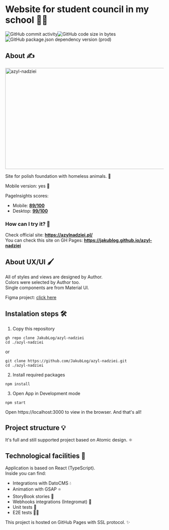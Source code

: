# Website for student council in my school 👨‍⚖️

<div style="display: flex;">
  <img alt="GitHub commit activity" src="https://img.shields.io/github/commit-activity/m/jakublog/azyl-nadziei">
  <img alt="GitHub code size in bytes" src="https://img.shields.io/github/languages/code-size/jakublog/azyl-nadziei">
</div>
<div style="display: flex;">
  <img alt="GitHub package.json dependency version (prod)" src="https://img.shields.io/github/package-json/dependency-version/jakublog/azyl-nadziei/react">
</div>

## About ✍️

<img src="https://socialify.git.ci/JakubLog/azyl-nadziei/image?description=1&font=Inter&language=1&owner=1&pattern=Charlie%20Brown&theme=Dark" alt="azyl-nadziei" width="640" height="320"/>

Site for polish foundation with homeless animals. 🐶

Mobile version: yes 🎈

PageInsights scores:

- Mobile: **[89/100](https://developers.google.com/speed/pagespeed/insights/?hl=pl&url=https%3A%2F%2Fjakublog.github.io%2Fazyl-nadziei%2F)**
- Desktop: **[99/100](https://developers.google.com/speed/pagespeed/insights/?hl=pl&url=https%3A%2F%2Fjakublog.github.io%2Fazyl-nadziei%2F&tab=desktop)**

### How can I try it? 🤔

Check official site: **https://azylnadziei.pl/** <br />
You can check this site on GH Pages: **https://jakublog.github.io/azyl-nadziei**

## About UX/UI 🖌️

All of styles and views are designed by Author. <br/>
Colors were selected by Author too. <br/>
Single components are from Material UI.

Figma project: [click here](https://www.figma.com/file/FI75EP2dx8qwUvQU4gyycW/Azyl-nadzieii?node-id=0%3A1) <br>

## Instalation steps 🛠️

1. Copy this repository
```
gh repo clone JakubLog/azyl-nadziei
cd ./azyl-nadziei
```
or
```
git clone https://github.com/JakubLog/azyl-nadziei.git
cd ./azyl-nadziei
```
2. Install required packages
```
npm install
```
3. Open App in Development mode
```
npm start
```
Open https://localhost:3000 to view in the browser.
And that's all!


## Project structure 💡

It's full and still supported project based on Atomic design. ⚛️

## Technological facilities 👷

Application is based on React (TypeScript). <br/>
Inside you can find:

- Integrations with DatoCMS 💧
- Animation with GSAP ⭐
- StoryBook stories 📖
- Webhooks integrations (Integromat) 🧰
- Unit tests 👷
- E2E tests 👷‍♂️

This project is hosted on GitHub Pages with SSL protocol. ✨
